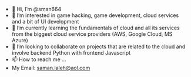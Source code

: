 - 👋 Hi, I’m @sman664
- 👀 I’m interested in game hacking, game development, cloud services and a bit of UI development 
- 🌱 I’m currently learning the fundamentals of cloud and all its services from the biggest cloud service providers (AWS, Google Cloud, MS Azure)
- 💞️ I’m looking to collaborate on projects that are related to the cloud and involve backend Python with frontend Javascript
- 📫 How to reach me ...
-   My Email:     saman.laleh@aol.com

<!---
sman664/sman664 is a ✨ special ✨ repository because its `README.md` (this file) appears on your GitHub profile.
You can click the Preview link to take a look at your changes.
--->
